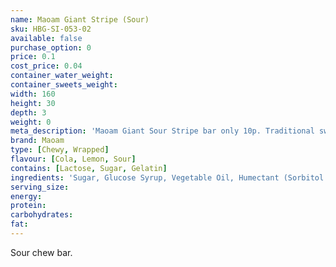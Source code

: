 ```yaml
---
name: Maoam Giant Stripe (Sour)
sku: HBG-SI-053-02
available: false
purchase_option: 0
price: 0.1
cost_price: 0.04
container_water_weight: 
container_sweets_weight: 
width: 160
height: 30
depth: 3
weight: 0
meta_description: 'Maoam Giant Sour Stripe bar only 10p. Traditional sweets and more at Humbugs Confectionery Store. Specialists in satisfying your sweet tooth!'
brand: Maoam
type: [Chewy, Wrapped]
flavour: [Cola, Lemon, Sour]
contains: [Lactose, Sugar, Gelatin]
ingredients: 'Sugar, Glucose Syrup, Vegetable Oil, Humectant (Sorbitol Syrup), Fruit Juice From Concentrate, Gelling Agent (Gelatine), Citric Acid, Fruit & Plant Concentrates, Flavouring, Invert Sugar Syrup'
serving_size: 
energy: 
protein: 
carbohydrates: 
fat: 
---
```

Sour chew bar.